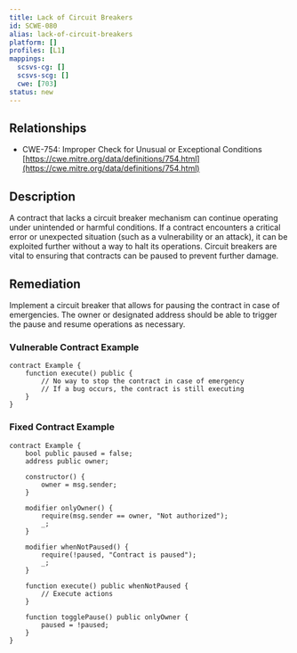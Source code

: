 ```yaml
---
title: Lack of Circuit Breakers
id: SCWE-080
alias: lack-of-circuit-breakers
platform: []
profiles: [L1]
mappings:
  scsvs-cg: []
  scsvs-scg: []
  cwe: [703]
status: new
---
```


## Relationships  
- CWE-754: Improper Check for Unusual or Exceptional Conditions  
  [https://cwe.mitre.org/data/definitions/754.html](https://cwe.mitre.org/data/definitions/754.html)  

## Description
A contract that lacks a circuit breaker mechanism can continue operating under unintended or harmful conditions. If a contract encounters a critical error or unexpected situation (such as a vulnerability or an attack), it can be exploited further without a way to halt its operations. Circuit breakers are vital to ensuring that contracts can be paused to prevent further damage.

## Remediation
Implement a circuit breaker that allows for pausing the contract in case of emergencies. The owner or designated address should be able to trigger the pause and resume operations as necessary.

### Vulnerable Contract Example
```solidity
contract Example {
    function execute() public {
        // No way to stop the contract in case of emergency
        // If a bug occurs, the contract is still executing
    }
}
```
### Fixed Contract Example
```solidity
contract Example {
    bool public paused = false;
    address public owner;

    constructor() {
        owner = msg.sender;
    }

    modifier onlyOwner() {
        require(msg.sender == owner, "Not authorized");
        _;
    }

    modifier whenNotPaused() {
        require(!paused, "Contract is paused");
        _;
    }

    function execute() public whenNotPaused {
        // Execute actions
    }

    function togglePause() public onlyOwner {
        paused = !paused;
    }
}
```